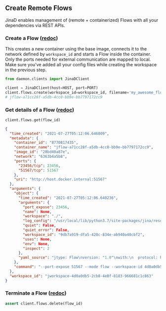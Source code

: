## Create Remote Flows

JinaD enables management of (remote + containerized) Flows with all your dependencies via REST APIs.

### Create a Flow (<a href="https://api.jina.ai/daemon/#operation/_create_flows_post">redoc</a>)

This creates a new container using the base image, connects it to the network defined by `workspace_id` and starts a
Flow inside the container. Only the ports needed for external communication are mapped to local. Make sure you've added
all your config files while creating the workspace in the previous step.

```python
from daemon.clients import JinaDClient

client = JinaDClient(host=HOST, port=PORT)
client.flows.create(workspace_id=workspace_id, filename='my_awesome_flow.yml')
# jflow-a71cc28f-a5db-4cc0-bb9e-bb7797172cc9
```

### Get details of a Flow (<a href="https://api.jina.ai/daemon/#operation/_status_flows__id__get">redoc</a>)

```python
client.flows.get(flow_id)
```

```json
{
  "time_created": "2021-07-27T05:12:06.646809",
  "metadata": {
    "container_id": "8770817435",
    "container_name": "jflow-a71cc28f-a5db-4cc0-bb9e-bb7797172cc9",
    "image_id": "28bd40a87e",
    "network": "6363b4a5b8",
    "ports": {
      "23456/tcp": 23456,
      "51567/tcp": 51567
    },
    "uri": "http://host.docker.internal:51567"
  },
  "arguments": {
    "object": {
      "time_created": "2021-07-27T05:12:06.640236",
      "arguments": {
        "port_expose": 23456,
        "name": None,
        "workspace": "./",
        "log_config": "/usr/local/lib/python3.7/site-packages/jina/resources/logging.default.yml",
        "quiet": False,
        "quiet_error": False,
        "workspace_id": "9db7a919-dfa5-420c-834e-ab940a40cbf2",
        "uses": None,
        "env": None,
        "inspect": 2
      },
      "yaml_source": "jtype: Flow\nversion: "1.0"\nwith:\n  protocol: http\n  port_expose: 23456\nexecutors:\n  - name: executor_ex\n"
    },
    "command": "--port-expose 51567 --mode flow --workspace-id 4d0a0db5-2cb8-4e8f-8183-966681c1c863"
  },
  "workspace_id": "jworkspace-4d0a0db5-2cb8-4e8f-8183-966681c1c863"
}
```

### Terminate a Flow (<a href="https://api.jina.ai/daemon/#operation/_delete_flows__id__delete">redoc</a>)

```python
assert client.flows.delete(flow_id)
```
